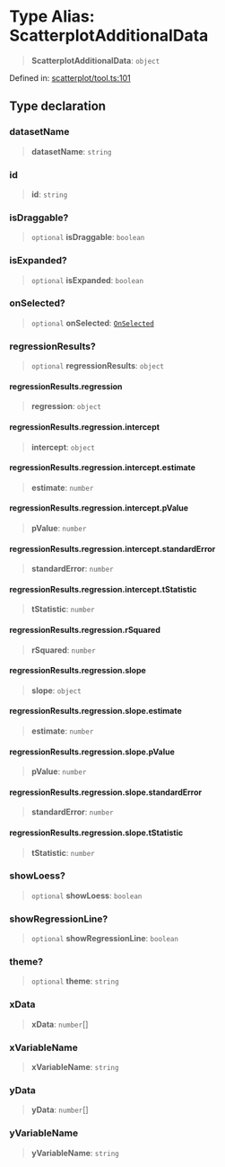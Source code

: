 # Type Alias: ScatterplotAdditionalData

> **ScatterplotAdditionalData**: `object`

Defined in: [scatterplot/tool.ts:101](https://github.com/GeoDaCenter/openassistant/blob/36f516b8229288259590b2d9dab3b10cbfc3cbfd/packages/echarts/src/scatterplot/tool.ts#L101)

## Type declaration

### datasetName

> **datasetName**: `string`

### id

> **id**: `string`

### isDraggable?

> `optional` **isDraggable**: `boolean`

### isExpanded?

> `optional` **isExpanded**: `boolean`

### onSelected?

> `optional` **onSelected**: [`OnSelected`](OnSelected.md)

### regressionResults?

> `optional` **regressionResults**: `object`

#### regressionResults.regression

> **regression**: `object`

#### regressionResults.regression.intercept

> **intercept**: `object`

#### regressionResults.regression.intercept.estimate

> **estimate**: `number`

#### regressionResults.regression.intercept.pValue

> **pValue**: `number`

#### regressionResults.regression.intercept.standardError

> **standardError**: `number`

#### regressionResults.regression.intercept.tStatistic

> **tStatistic**: `number`

#### regressionResults.regression.rSquared

> **rSquared**: `number`

#### regressionResults.regression.slope

> **slope**: `object`

#### regressionResults.regression.slope.estimate

> **estimate**: `number`

#### regressionResults.regression.slope.pValue

> **pValue**: `number`

#### regressionResults.regression.slope.standardError

> **standardError**: `number`

#### regressionResults.regression.slope.tStatistic

> **tStatistic**: `number`

### showLoess?

> `optional` **showLoess**: `boolean`

### showRegressionLine?

> `optional` **showRegressionLine**: `boolean`

### theme?

> `optional` **theme**: `string`

### xData

> **xData**: `number`[]

### xVariableName

> **xVariableName**: `string`

### yData

> **yData**: `number`[]

### yVariableName

> **yVariableName**: `string`
